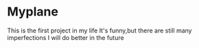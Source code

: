 # Myplane
This is the first project in my life 
It's funny,but there are still many imperfections
I will do better in the future
